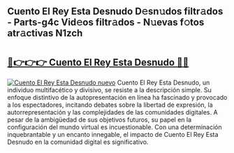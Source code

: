 ## Cuento El Rey Esta Desnudo D𝚎sn𝚞dos filtr𝚊dos - Parts-g4c Vid𝚎os filtr𝚊dos - N𝚞evas f𝚘tos atr𝚊ctivas N1zch

# <h2><a href="http://mb43nns.tromn.icu/?c=Cuento+El+Rey+Esta+Desnudo">🔗👉👉👉 Cuento El Rey Esta Desnudo 🔗🔗</a></h2>

[![Cuento El Rey Esta Desnudo nuevo](https://i.imgur.com/pEAQMta.gif)](http://mb43nns.tromn.icu/?c=Cuento+El+Rey+Esta+Desnudo)
Cuento El Rey Esta Desnudo, un individuo multifacético y divisivo, se resiste a la descripción simple. Su enfoque distintivo de la autopresentación en línea ha fascinado y provocado a los espectadores, incitando debates sobre la libertad de expresión, la autorrepresentación y las complejidades de las comunidades digitales. A pesar de la ambigüedad de sus objetivos futuros, su papel en la configuración del mundo virtual es incuestionable. Con una determinación inquebrantable y un encanto innegable, el impacto de Cuento El Rey Esta Desnudo en la comunidad digital es significativo.
